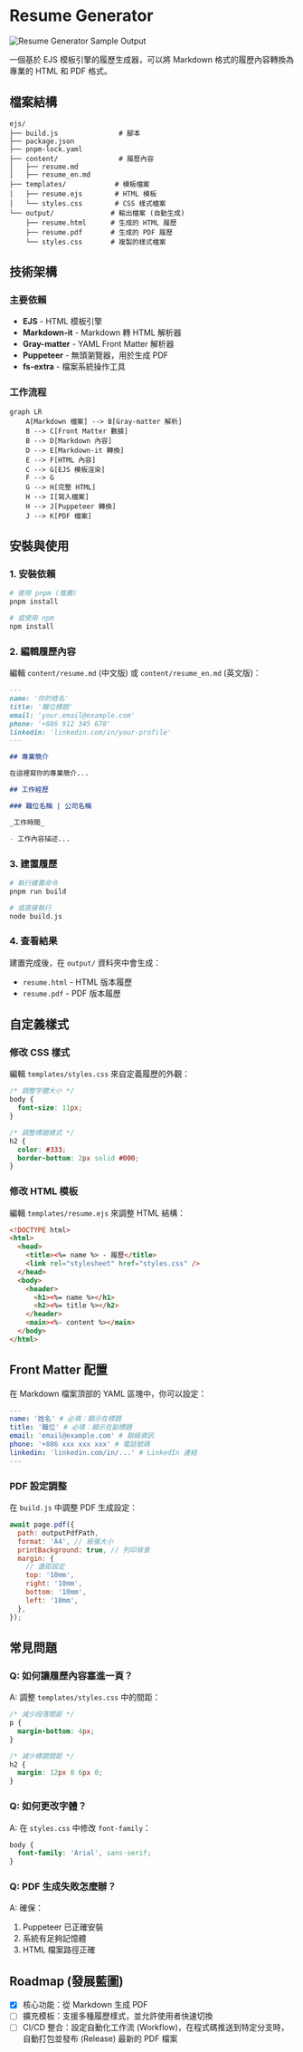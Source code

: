 # Resume Generator

![Resume Generator Sample Output](https://github.com/Winnie0609/notes/blob/ddad71d1e5029766f3d8c8fcd794f336c4ab25dd/ejs/resources/sample.png)

一個基於 EJS 模板引擎的履歷生成器，可以將 Markdown 格式的履歷內容轉換為專業的 HTML 和 PDF 格式。

## 檔案結構

```
ejs/
├── build.js               # 腳本
├── package.json
├── pnpm-lock.yaml
├── content/               # 履歷內容
│   ├── resume.md
│   ├── resume_en.md
├── templates/            # 模板檔案
│   ├── resume.ejs        # HTML 模板
│   └── styles.css        # CSS 樣式檔案
└── output/              # 輸出檔案 (自動生成)
    ├── resume.html      # 生成的 HTML 履歷
    ├── resume.pdf       # 生成的 PDF 履歷
    └── styles.css       # 複製的樣式檔案
```

## 技術架構

### 主要依賴

- **EJS** - HTML 模板引擎
- **Markdown-it** - Markdown 轉 HTML 解析器
- **Gray-matter** - YAML Front Matter 解析器
- **Puppeteer** - 無頭瀏覽器，用於生成 PDF
- **fs-extra** - 檔案系統操作工具

### 工作流程

```mermaid
graph LR
    A[Markdown 檔案] --> B[Gray-matter 解析]
    B --> C[Front Matter 數據]
    B --> D[Markdown 內容]
    D --> E[Markdown-it 轉換]
    E --> F[HTML 內容]
    C --> G[EJS 模板渲染]
    F --> G
    G --> H[完整 HTML]
    H --> I[寫入檔案]
    H --> J[Puppeteer 轉換]
    J --> K[PDF 檔案]
```

## 安裝與使用

### 1. 安裝依賴

```bash
# 使用 pnpm (推薦)
pnpm install

# 或使用 npm
npm install
```

### 2. 編輯履歷內容

編輯 `content/resume.md` (中文版) 或 `content/resume_en.md` (英文版)：

```markdown
---
name: '你的姓名'
title: '職位標題'
email: 'your.email@example.com'
phone: '+886 912 345 678'
linkedin: 'linkedin.com/in/your-profile'
---

## 專業簡介

在這裡寫你的專業簡介...

## 工作經歷

### 職位名稱 | 公司名稱

_工作時間_

- 工作內容描述...
```

### 3. 建置履歷

```bash
# 執行建置命令
pnpm run build

# 或直接執行
node build.js
```

### 4. 查看結果

建置完成後，在 `output/` 資料夾中會生成：

- `resume.html` - HTML 版本履歷
- `resume.pdf` - PDF 版本履歷

## 自定義樣式

### 修改 CSS 樣式

編輯 `templates/styles.css` 來自定義履歷的外觀：

```css
/* 調整字體大小 */
body {
  font-size: 11px;
}

/* 調整標題樣式 */
h2 {
  color: #333;
  border-bottom: 2px solid #000;
}
```

### 修改 HTML 模板

編輯 `templates/resume.ejs` 來調整 HTML 結構：

```html
<!DOCTYPE html>
<html>
  <head>
    <title><%= name %> - 履歷</title>
    <link rel="stylesheet" href="styles.css" />
  </head>
  <body>
    <header>
      <h1><%= name %></h1>
      <h2><%= title %></h2>
    </header>
    <main><%- content %></main>
  </body>
</html>
```

## Front Matter 配置

在 Markdown 檔案頂部的 YAML 區塊中，你可以設定：

```yaml
---
name: '姓名' # 必填：顯示在標題
title: '職位' # 必填：顯示在副標題
email: 'email@example.com' # 聯絡資訊
phone: '+886 xxx xxx xxx' # 電話號碼
linkedin: 'linkedin.com/in/...' # LinkedIn 連結
---
```

### PDF 設定調整

在 `build.js` 中調整 PDF 生成設定：

```javascript
await page.pdf({
  path: outputPdfPath,
  format: 'A4', // 紙張大小
  printBackground: true, // 列印背景
  margin: {
    // 邊距設定
    top: '10mm',
    right: '10mm',
    bottom: '10mm',
    left: '10mm',
  },
});
```

## 常見問題

### Q: 如何讓履歷內容塞進一頁？

A: 調整 `templates/styles.css` 中的間距：

```css
/* 減少段落間距 */
p {
  margin-bottom: 4px;
}

/* 減少標題間距 */
h2 {
  margin: 12px 0 6px 0;
}
```

### Q: 如何更改字體？

A: 在 `styles.css` 中修改 `font-family`：

```css
body {
  font-family: 'Arial', sans-serif;
}
```

### Q: PDF 生成失敗怎麼辦？

A: 確保：

1. Puppeteer 已正確安裝
2. 系統有足夠記憶體
3. HTML 檔案路徑正確

## Roadmap (發展藍圖)

- [x] 核心功能：從 Markdown 生成 PDF
- [ ] 擴充模板：支援多種履歷樣式，並允許使用者快速切換
- [ ] CI/CD 整合：設定自動化工作流 (Workflow)，在程式碼推送到特定分支時，自動打包並發布 (Release) 最新的 PDF 檔案

